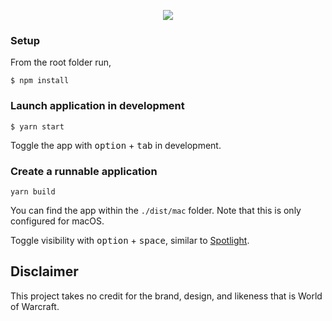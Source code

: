 <p align="center">
  <img src="https://github.com/LauraAubin/World-Of-Workflow/raw/master/Screenshots/DemoWithLogo.png" />
</p>

### Setup

From the root folder run,

```
$ npm install
```

### Launch application in development

```
$ yarn start
```

Toggle the app with <kbd>option</kbd> + <kbd>tab</kbd> in development.

### Create a runnable application

```
yarn build
```

You can find the app within the `./dist/mac` folder. Note that this is only configured for macOS.

Toggle visibility with <kbd>option</kbd> + <kbd>space</kbd>, similar to [Spotlight](https://en.wikipedia.org/wiki/Spotlight_(software)).

## Disclaimer

This project takes no credit for the brand, design, and likeness that is World of Warcraft.
